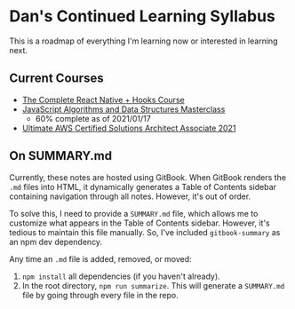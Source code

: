 # Dan's Continued Learning Syllabus

This is a roadmap of everything I'm learning now or interested in learning next.

## Current Courses

* [The Complete React Native + Hooks Course](https://www.udemy.com/course/the-complete-react-native-and-redux-course/)
* [JavaScript Algorithms and Data Structures Masterclass](https://www.udemy.com/course/js-algorithms-and-data-structures-masterclass/)
  * 60% complete as of 2021/01/17
* [Ultimate AWS Certified Solutions Architect Associate 2021](https://www.udemy.com/course/aws-certified-solutions-architect-associate-saa-c02/)

## On SUMMARY.md

Currently, these notes are hosted using GitBook. When GitBook renders the `.md` files into HTML, it dynamically generates a Table of Contents sidebar containing navigation through all notes. However, it's out of order.

To solve this, I need to provide a `SUMMARY.md` file, which allows me to customize what appears in the Table of Contents sidebar. However, it's tedious to maintain this file manually. So, I've included `gitbook-summary` as an npm dev dependency.

Any time an `.md` file is added, removed, or moved:

1. `npm install` all dependencies (if you haven't already).
2. In the root directory, `npm run summarize`. This will generate a `SUMMARY.md` file by going through every file in the repo.
